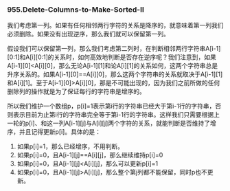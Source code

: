 ### 955.Delete-Columns-to-Make-Sorted-II

我们考虑第一列。如果有任何相邻两行字符的关系是降序的，就意味着第一列我们必须删除。如果没有出现逆序，那么我们就可以保留第一列。

假设我们可以保留第一列，那么我们考虑第二列时，在判断相邻两行字符串A[i-1][0:1]和A[i][0:1]的关系时，如何高效地判断是否存在逆序呢？我们注意到，如果A[i-1][0]<A[i][0]，那么无论A[i-1][1]和论A[i][1]的关系如何，这两个字符串总是升序关系的。如果A[i-1][0]==A[i][0]，那么这两个字符串的关系就取决于A[i-1][1]和A[i][1]。至于A[i-1][0]>A[i][0]，那是不可能出现的，因为我们之前所做的任何删除列的操作就是为了保证每行的字符串是增序的。

所以我们维护一个数组p，p[i]=1表示第i行的字符串已经大于第i-1行的字符串，否则表示目前为止第i行的字符串完全等于第i-1行的字符串。这样我们只需要根据上一轮的p[i]、和这一列A[i-1][j]与A[i][j]两个字符的关系，就能判断是否维持了增序，并且记得更新p[i]。具体的是：
1. 如果p[i]=1，那么已经增序，不用判断。
2. 如果p[i]=0，且A[i-1][j]==A[i][j]，那么继续维持p[i]=0
3. 如果p[i]=0，且A[i-1][j]<A[i][j]，那么可以更新p[i]=1
4. 如果p[i]=0，且A[i-1][j]>A[i][j]，那么整个第j列都不能保留，同时p也不更新。
